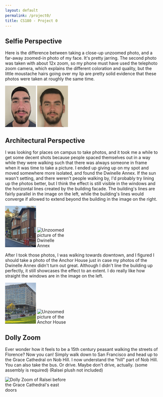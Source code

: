 ```yaml
---
layout: default
permalink: /project0/
title: CS180 - Project 0
---
```

## Selfie Perspective

Here is the difference between taking a close-up unzoomed photo, and a far-away zoomed-in photo of my face. It's pretty jarring. The second photo was taken with about 12x zoom, so my phone must have used the telephoto zoom camera, which explains the different coloration and quality, but the little moustache hairs going over my lip are pretty solid evidence that these photos were taken at roughly the same time.

<img src="/assets/images/proj0/selfieunzoom.jpg" alt="Unzoomed selfie picture" style="max-width: 20%; height: auto;">
<img src="/assets/images/proj0/selfiezoom.jpg" alt="Zoomed-in selfie picture" style="max-width: 20%; height: auto;">


## Architectural Perspective

I was looking for places on campus to take photos, and it took me a while to get some decent shots because people spaced themselves out in a way while they were walking such that there was always someone in frame when it was time to take a picture. I ended up giving up on my spot and moved somewhere more isolated, and found the Dwinelle Annex. If the sun wasn't setting, and there weren't people walking by, I'd probably try lining up the photos better, but I think the effect is still visible in the windows and the horizontal lines created by the building facade. The building's lines are fairly parallel in the image on the left, while the building's lines would converge if allowed to extend beyond the building in the image on the right.

<img src="/assets/images/proj0/dwinelleannex_zoomed.jpg" alt="Zoomed-in picture of the Dwinelle Annex" style="max-width: 20%; height: auto;">
<img src="/assets/images/proj0/dwinelleannex_unzoomed.jpg" alt="Unzoomed picture of the Dwinelle Annex" style="max-width: 20%; height: auto;">

After I took those photos, I was walking towards downtown, and I figured I should take a photo of the Anchor House just in case my photos of the Dwinelle Annex didn't turn out great. Although I didn't line the building up perfectly, it still showcases the effect to an extent. I do really like how straight the windows are in the image on the left.

<img src="/assets/images/proj0/anchor_zoomed.jpg" alt="Zoomed-in picture of the Anchor House" style="max-width: 20%; height: auto;">
<img src="/assets/images/proj0/anchor_unzoomed.jpg" alt="Unzoomed picture of the Anchor House" style="max-width: 20%; height: auto;">


## Dolly Zoom

Ever wonder how it feels to be a 15th century peasant walking the streets of Florence? Now you can! Simply walk down to San Francisco and head up to the Grace Cathedral on Nob Hill. I now understand the "hill" part of Nob Hill. You can also take the bus. Or drive. Maybe don't drive, actually. (some assembly is required) (Ralsei plush not included)

<img src="/assets/images/proj0/dollyzoom.gif" alt="Dolly Zoom of Ralsei before the Grace Cathedral's east doors" style="max-width: 40%; height: auto;">



